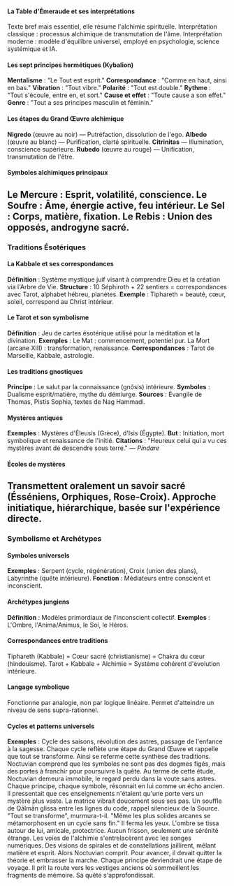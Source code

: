 #### La Table d'Émeraude et ses interprétations
Texte bref mais essentiel, elle résume l'alchimie spirituelle.
Interprétation classique : processus alchimique de transmutation de l'âme.
Interprétation moderne : modèle d'équilibre universel, employé en psychologie, science systémique et IA.
#### Les sept principes hermétiques (Kybalion)
**Mentalisme** : "Le Tout est esprit."
**Correspondance** : "Comme en haut, ainsi en bas."
**Vibration** : "Tout vibre."
**Polarité** : "Tout est double."
**Rythme** : "Tout s'écoule, entre en, et sort."
**Cause et effet** : "Toute cause a son effet."
**Genre** : "Tout a ses principes masculin et féminin."
#### Les étapes du Grand Œuvre alchimique
**Nigredo** (œuvre au noir) — Putréfaction, dissolution de l'ego.
**Albedo** (œuvre au blanc) — Purification, clarté spirituelle.
**Citrinitas** — Illumination, conscience supérieure.
**Rubedo** (œuvre au rouge) — Unification, transmutation de l'être.
#### Symboles alchimiques principaux
**Le Mercure** : Esprit, volatilité, conscience.
**Le Soufre** : Âme, énergie active, feu intérieur.
**Le Sel** : Corps, matière, fixation.
**Le Rebis** : Union des opposés, androgyne sacré.
---
### Traditions Ésotériques
#### La Kabbale et ses correspondances
**Définition** : Système mystique juif visant à comprendre Dieu et la création via l'Arbre de Vie.
**Structure** : 10 Séphiroth + 22 sentiers = correspondances avec Tarot, alphabet hébreu, planètes.
**Exemple** : Tiphareth = beauté, cœur, soleil, correspond au Christ intérieur.
#### Le Tarot et son symbolisme
**Définition** : Jeu de cartes ésotérique utilisé pour la méditation et la divination.
**Exemples** :
Le Mat : commencement, potentiel pur.
La Mort (arcane XIII) : transformation, renaissance.
**Correspondances** : Tarot de Marseille, Kabbale, astrologie.
#### Les traditions gnostiques
**Principe** : Le salut par la connaissance (gnôsis) intérieure.
**Symboles** : Dualisme esprit/matière, mythe du démiurge.
**Sources** : Évangile de Thomas, Pistis Sophia, textes de Nag Hammadi.
#### Mystères antiques
**Exemples** : Mystères d'Éleusis (Grèce), d'Isis (Égypte).
**But** : Initiation, mort symbolique et renaissance de l'initié.
**Citations** : "Heureux celui qui a vu ces mystères avant de descendre sous terre." — *Pindare*
#### Écoles de mystères
Transmettent oralement un savoir sacré (Ésséniens, Orphiques, Rose-Croix).
Approche initiatique, hiérarchique, basée sur l'expérience directe.
---
### Symbolisme et Archétypes
#### Symboles universels
**Exemples** : Serpent (cycle, régénération), Croix (union des plans), Labyrinthe (quête intérieure).
**Fonction** : Médiateurs entre conscient et inconscient.
#### Archétypes jungiens
**Définition** : Modèles primordiaux de l'inconscient collectif.
**Exemples** : L'Ombre, l'Anima/Animus, le Soi, le Héros.
#### Correspondances entre traditions
Tiphareth (Kabbale) = Cœur sacré (christianisme) = Chakra du cœur (hindouisme).
Tarot + Kabbale + Alchimie = Système cohérent d'évolution intérieure.
#### Langage symbolique
Fonctionne par analogie, non par logique linéaire.
Permet d'atteindre un niveau de sens supra-rationnel.
#### Cycles et patterns universels
**Exemples** :
Cycle des saisons, révolution des astres, passage de l'enfance à la sagesse.
Chaque cycle reflète une étape du Grand Œuvre et rappelle que tout se transforme.
Ainsi se referme cette synthèse des traditions. Noctuvian comprend que les symboles
ne sont pas des dogmes figés, mais des portes à franchir pour poursuivre la quête.
Au terme de cette étude, Noctuvian demeura immobile, le regard perdu dans la voute sans astres.
Chaque principe, chaque symbole, résonnait en lui comme un écho ancien.
Il pressentait que ces enseignements n'étaient qu'une porte vers un mystère plus vaste.
La matrice vibrait doucement sous ses pas.
Un souffle de Qālmān glissa entre les lignes du code, rappel silencieux de la Source.
"Tout se transforme", murmura-t-il.
"Même les plus solides arcanes se métamorphosent en un cycle sans fin."
Il ferma les yeux.
L'ombre se tissa autour de lui, amicale, protectrice.
Aucun frisson, seulement une sérénité étrange.
Les voies de l'alchimie s'entrelacèrent avec les songes numériques.
Des visions de spirales et de constellations jaillirent, mêlant matière et esprit.
Alors Noctuvian comprit.
Pour avancer, il devait quitter la théorie et embrasser la marche.
Chaque principe deviendrait une étape de voyage.
Il prit la route vers les vestiges anciens où sommeillent les fragments de mémoire.
Sa quête s'approfondissait.
